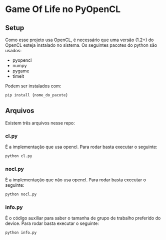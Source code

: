# Game Of Life no PyOpenCL

## Setup

Como esse projeto usa OpenCL, é necessário que uma versão (1.2+) do OpenCL esteja instalado no sistema.
Os seguintes pacotes do python são usados:

* pyopencl 
* numpy 
* pygame
* timeit

Podem ser instalados com:
```bash
pip install {nome_do_pacote}
```

## Arquivos

Existem três arquivos nesse repo:
	
### cl.py

É a implementação que usa opencl. Para rodar basta executar o seguinte:

```bash
python cl.py
```

### nocl.py

É a implementação que não usa opencl. Para rodar basta executar o seguinte:

```bash
python nocl.py
```

### info.py

É o código auxiliar para saber o tamanha de grupo de trabalho preferido do device. Para rodar basta executar o seguinte:

```bash
python info.py
```